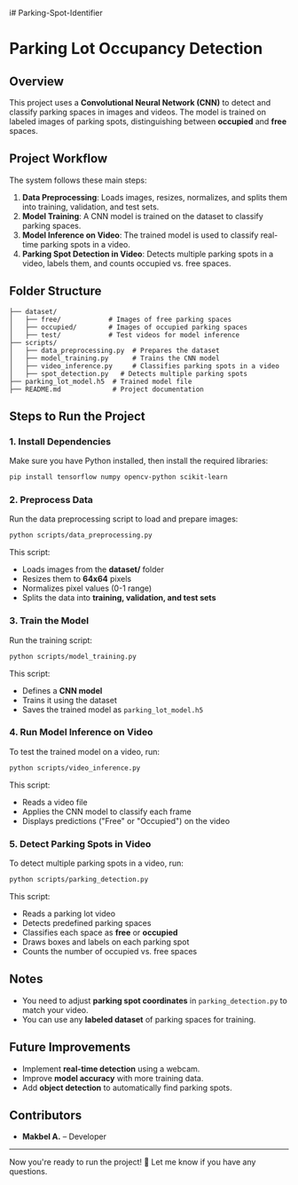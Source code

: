 i# Parking-Spot-Identifier
# Parking Lot Occupancy Detection

## Overview
This project uses a **Convolutional Neural Network (CNN)** to detect and classify parking spaces in images and videos. The model is trained on labeled images of parking spots, distinguishing between **occupied** and **free** spaces.

## Project Workflow
The system follows these main steps:

1. **Data Preprocessing**: Loads images, resizes, normalizes, and splits them into training, validation, and test sets.
2. **Model Training**: A CNN model is trained on the dataset to classify parking spaces.
3. **Model Inference on Video**: The trained model is used to classify real-time parking spots in a video.
4. **Parking Spot Detection in Video**: Detects multiple parking spots in a video, labels them, and counts occupied vs. free spaces.

## Folder Structure
```
├── dataset/
│   ├── free/            # Images of free parking spaces
│   ├── occupied/        # Images of occupied parking spaces
│   ├── test/            # Test videos for model inference
├── scripts/
│   ├── data_preprocessing.py  # Prepares the dataset
│   ├── model_training.py      # Trains the CNN model
│   ├── video_inference.py     # Classifies parking spots in a video
│   ├── spot_detection.py   # Detects multiple parking spots
├── parking_lot_model.h5  # Trained model file
├── README.md             # Project documentation
```

## Steps to Run the Project
### 1. Install Dependencies
Make sure you have Python installed, then install the required libraries:
```sh
pip install tensorflow numpy opencv-python scikit-learn
```

### 2. Preprocess Data
Run the data preprocessing script to load and prepare images:
```sh
python scripts/data_preprocessing.py
```
This script:
- Loads images from the **dataset/** folder
- Resizes them to **64x64** pixels
- Normalizes pixel values (0-1 range)
- Splits the data into **training, validation, and test sets**

### 3. Train the Model
Run the training script:
```sh
python scripts/model_training.py
```
This script:
- Defines a **CNN model**
- Trains it using the dataset
- Saves the trained model as `parking_lot_model.h5`

### 4. Run Model Inference on Video
To test the trained model on a video, run:
```sh
python scripts/video_inference.py
```
This script:
- Reads a video file
- Applies the CNN model to classify each frame
- Displays predictions ("Free" or "Occupied") on the video

### 5. Detect Parking Spots in Video
To detect multiple parking spots in a video, run:
```sh
python scripts/parking_detection.py
```
This script:
- Reads a parking lot video
- Detects predefined parking spaces
- Classifies each space as **free** or **occupied**
- Draws boxes and labels on each parking spot
- Counts the number of occupied vs. free spaces

## Notes
- You need to adjust **parking spot coordinates** in `parking_detection.py` to match your video.
- You can use any **labeled dataset** of parking spaces for training.

## Future Improvements
- Implement **real-time detection** using a webcam.
- Improve **model accuracy** with more training data.
- Add **object detection** to automatically find parking spots.

## Contributors
- **Makbel A.** – Developer
---

Now you're ready to run the project! 🚀 Let me know if you have any questions.

 
